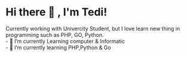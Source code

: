 # Hi there 👋 , I'm Tedi!
Currently working with Univercity Student, but I love learn new thing in programming such as PHP, GO, Python. </br>
    - 🔭 I’m currently Learning computer & Informatic  </br>
    - 🌱 I’m currently learning PHP,Python & Go </br>
